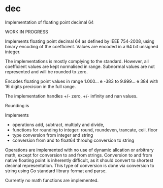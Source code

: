 # dec
Implementation of floating point decimal 64

WORK IN PROGRESS

Implements floating point decimal 64 as defined by IEEE 754-2008, using binary encoding of the
coefficient. Values are encoded in a 64 bit unsigned integer. 

The implementations is mostly complying to the standard. However, all coefficient values are 
kept normalised in range. Subnormal values are not represented and will be rounded to zero.

Encodes floating point values in range 1.000... e -383 to 9.999... e 384 with 16 digits precision 
in the full range.

The implementation handles +/- zero, +/- infinity and nan values.

Rounding is 

Implements 
- operations add, subtract, multiply and divide, 
- functions for rounding to integer: round, roundeven, trancate, ceil, floor
- type conversion from integer and string
- conversion from and to float64 throuhg conversion to string

Operations are implemented with no use of dynamic allcation or arbitrary math,
except for conversion to and from strings. Conversion to and from native floating point 
is inherently difficult, as it should convert to shortest decimal representation. This
type of conversion is done via conversion to string using Go standard library format and parse.

Currently no math functions are implemented.



